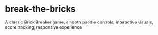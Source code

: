 # break-the-bricks
A classic Brick Breaker game, smooth paddle controls, interactive visuals, score tracking, responsive experience
